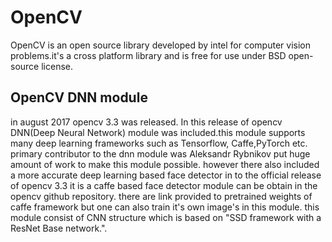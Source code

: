 # OpenCV
OpenCV is an open source library developed by intel for computer vision problems.it's a cross platform library and is free for use under BSD open-source license.


## OpenCV DNN module
in august 2017 opencv 3.3 was released. In this release of opencv DNN(Deep Neural Network) module was included.this module supports many deep learning frameworks such as Tensorflow, Caffe,PyTorch etc. primary contributor to the dnn module was Aleksandr Rybnikov put huge amount of work to make this module possible. however there also included a more accurate deep learning based face detector in to the official release of opencv 3.3 it is a caffe based face detector module can be obtain in the opencv github repository. there are link provided to pretrained weights of caffe framework but one can also train it's own image's in this module. this module consist of CNN structure which is based on "SSD framework with a ResNet Base network.".

